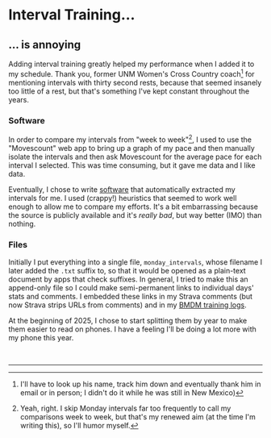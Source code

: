 # Interval Training&hellip;

## &hellip; is annoying

Adding interval training greatly helped my performance when I added it
to my schedule.  Thank you, former UNM Women's Cross Country coach[^1]
for mentioning intervals with thirty second rests, because that seemed
insanely too little of a rest, but that's something I've kept constant
throughout the years.

### Software

In order to compare my intervals from "week to week"[^2], I used to use the
"Movescount" web app to bring up a graph of my pace and then manually
isolate the intervals and then ask Movescount for the average pace for
each interval I selected. This was time consuming, but it gave me data
and I like data.

Eventually, I chose to write
[software](https://github.com/ctm/nom_fun) that automatically
extracted my intervals for me. I used (crappy!) heuristics that seemed
to work well enough to allow me to compare my efforts.  It's a bit
embarrassing because the source is publicly available and it's _really
bad_, but way better (IMO) than nothing.

### Files

Initially I put everything into a single file, `monday_intervals`,
whose filename I later added the `.txt` suffix to, so that it would be
opened as a plain-text document by apps that check suffixes.  In
general, I tried to make this an append-only file so I could make
semi-permanent links to individual days' stats and comments. I
embedded these links in my Strava comments (but now Strava strips URLs
from comments) and in my [BMDM training
logs](https://github.com/ctm/Bataan-Memorial-Death-March/tree/master?tab=readme-ov-file#pack-and-exception-days).

At the beginning of 2025, I chose to start splitting them by year to
make them easier to read on phones. I have a feeling I'll be doing a
lot more with my phone this year.

&nbsp;
&nbsp;
&nbsp;
<hr/>

[^1]: I'll have to look up his name, track him down and eventually thank him in
email or in person; I didn't do it while he was still in New Mexico)

[^2]: Yeah, right. I skip Monday intervals far too frequently to call my
comparisons week to week, but that's my renewed aim (at the time I'm writing
this), so I'll humor myself.
